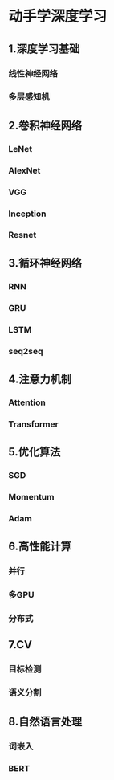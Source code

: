 # 动手学深度学习

## 1.深度学习基础

### 线性神经网络

### 多层感知机

## 2.卷积神经网络

### LeNet

### AlexNet

### VGG

### Inception

### Resnet

## 3.循环神经网络

### RNN

### GRU

### LSTM

### seq2seq

## 4.注意力机制

### Attention

### Transformer

## 5.优化算法

### SGD

### Momentum

### Adam

## 6.高性能计算

### 并行

### 多GPU

### 分布式

## 7.CV

### 目标检测

### 语义分割

## 8.自然语言处理

### 词嵌入

### BERT

